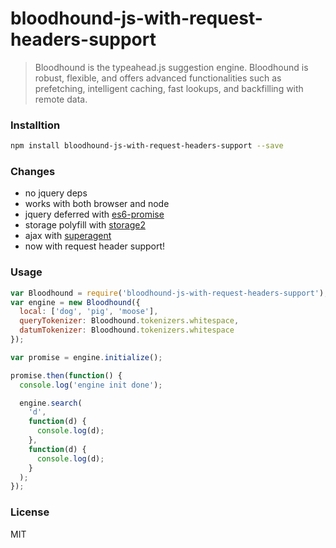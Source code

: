 # bloodhound-js-with-request-headers-support

> Bloodhound is the typeahead.js suggestion engine. Bloodhound is robust, flexible, and offers advanced functionalities such as prefetching, intelligent caching, fast lookups, and backfilling with remote data.

### Installtion

```sh
npm install bloodhound-js-with-request-headers-support --save
```

### Changes

- no jquery deps
- works with both browser and node
- jquery deferred with [es6-promise](https://www.npmjs.com/package/es6-promise)
- storage polyfill with [storage2](https://www.npmjs.com/package/storage2)
- ajax with [superagent](https://www.npmjs.com/package/superagent)
- now with request header support!

### Usage

```javascript
var Bloodhound = require('bloodhound-js-with-request-headers-support');
var engine = new Bloodhound({
  local: ['dog', 'pig', 'moose'],
  queryTokenizer: Bloodhound.tokenizers.whitespace,
  datumTokenizer: Bloodhound.tokenizers.whitespace
});

var promise = engine.initialize();

promise.then(function() {
  console.log('engine init done');

  engine.search(
    'd',
    function(d) {
      console.log(d);
    },
    function(d) {
      console.log(d);
    }
  );
});
```

### License

MIT

